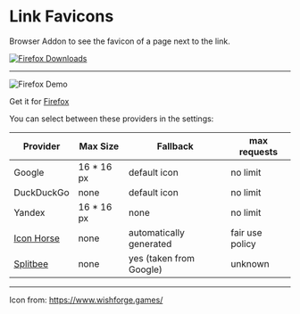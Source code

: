 # Link Favicons

Browser Addon to see the favicon of a page next to the link.

[![Firefox Downloads](https://img.shields.io/amo/users/favicons-for-links.svg?style=popout&logo=firefox%20browser&logoColor=dddddd&colorB=green)](https://addons.mozilla.org/firefox/addon/favicons-for-links/)
<!--[![Chrome Downloads](https://img.shields.io/chrome-web-store/users/aclaajgmmfdoclebhdljjpdbnnhdcida.svg?style=popout&logo=google%20chrome&label=downloads&logoColor=dddddd)](https://chrome.google.com/webstore/detail/aclaajgmmfdoclebhdljjpdbnnhdcida/preview?hl=en-GB&authuser=0)-->


---

![Firefox Demo](https://i.joethei.space/firefox_2CVCibMnD0.png)
<!--![Chromium Demo](https://i.joethei.space/chrome_Sy1je7UMHL.png)-->

Get it for [Firefox](https://addons.mozilla.org/firefox/addon/favicons-for-links/)
<!--,[Chromium](https://chrome.google.com/webstore/detail/aclaajgmmfdoclebhdljjpdbnnhdcida/preview?hl=en-GB&authuser=0)-->

You can select between these providers in the settings:

| Provider                                                           | Max Size   | Fallback                | max requests    |
|--------------------------------------------------------------------|------------|-------------------------|-----------------|
| Google                                                             | 16 * 16 px | default icon            | no limit️       |
| DuckDuckGo                                                         | none       | default icon            | no limit        |
| Yandex| 16 * 16 px | none                    | no limit        |
| [Icon Horse](https://icon.horse/)                                  | none       | automatically generated | fair use policy |
| [Splitbee](https://github.com/splitbee/favicon-resolver)           | none       | yes (taken from Google) | unknown         |
---
Icon from: https://www.wishforge.games/
